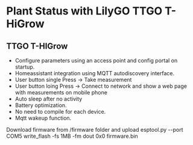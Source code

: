 # Plant Status with LilyGO TTGO T-HiGrow
## TTGO T-HIGrow 
+ Configure parameters using an access point and config portal on startup.
+ Homeassistant integration using MQTT autodiscovery interface.
+ User button single Press -> Take measurement
+ User button loing Press -> Connect to network and show a web page with measurements on mobile phone
+ Auto sleep after no activity
+ Battery optimization.
+ No need to compile for each device.
+ Mqtt wakeup function.

Download firmware from /firmware folder and upload
esptool.py --port COM5 write_flash -fs 1MB -fm dout 0x0 firmware.bin

